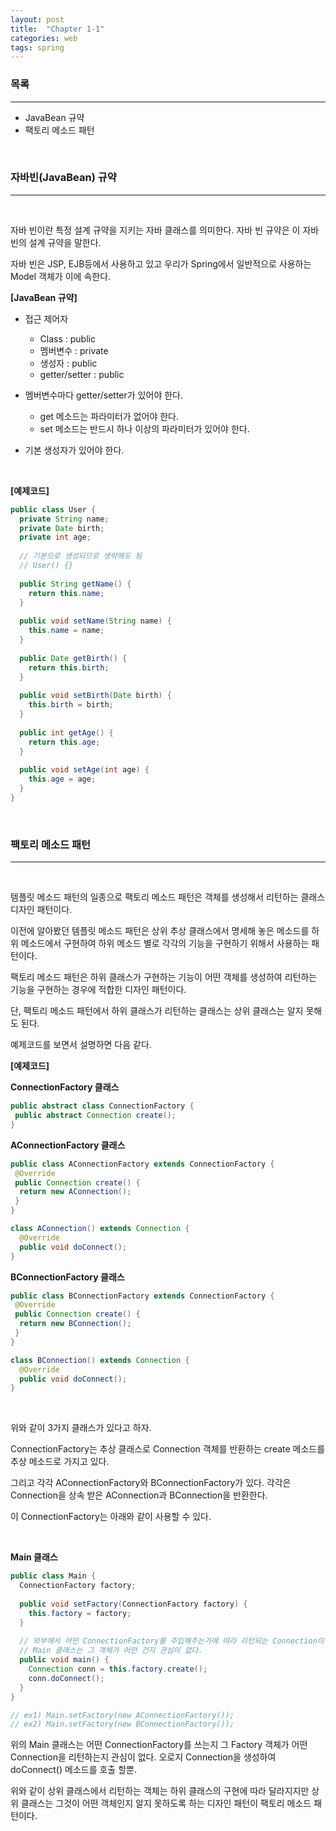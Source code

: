 ```yaml
---
layout: post
title:  "Chapter 1-1"
categories: web
tags: spring
---
```


### 목록

---

-  JavaBean 규약
-  팩토리 메소드 패턴


<br>

### 자바빈(JavaBean) 규약

---

<br>

자바 빈이란 특정 설계 규약을 지키는 자바 클래스를 의미한다. 자바 빈 규약은 이 자바 빈의 설계 규약을 말한다.

자바 빈은 JSP, EJB등에서 사용하고 있고 우리가 Spring에서 일반적으로 사용하는 Model 객체가 이에 속한다.



**[JavaBean 규약]**

-  접근 제어자
   -  Class : public
   -  멤버변수 : private
   -  생성자 : public
   -  getter/setter : public


-  멤버변수마다 getter/setter가 있어야 한다.
   -  get 메소드는 파라미터가 없어야 한다.
   -  set 메소드는 반드시 하나 이상의 파라미터가 있어야 한다.
-  기본 생성자가 있어야 한다.


<br>



**[예제코드]**

```java
public class User {
  private String name;
  private Date birth;
  private int age;
  
  // 기본으로 생성되므로 생략해도 됨
  // User() {}
  
  public String getName() {
    return this.name;
  }
  
  public void setName(String name) {
    this.name = name;
  }
  
  public Date getBirth() {
    return this.birth;
  }
  
  public void setBirth(Date birth) {
    this.birth = birth;
  }
  
  public int getAge() {
    return this.age;
  }
  
  public void setAge(int age) {
    this.age = age;
  }
}
```

<br>

### 팩토리 메소드 패턴

---

<br>

템플릿 메소드 패턴의 일종으로 팩토리 메소드 패턴은 객체를 생성해서 리턴하는 클래스 디자인 패턴이다.

이전에 알아봤던 템플릿 메소드 패턴은 상위 추상 클래스에서 명세해 놓은 메소드를 하위 메소드에서 구현하여 하위 메소드 별로 각각의 기능을 구현하기 위해서 사용하는 패턴이다.

팩토리 메소드 패턴은 하위 클래스가 구현하는 기능이 어떤 객체를 생성하여 리턴하는 기능을 구현하는 경우에 적합한 디자인 패턴이다.

단, 팩토리 메소드 패턴에서 하위 클래스가 리턴하는 클래스는 상위 클래스는 알지 못해도 된다.

예제코드를 보면서 설명하면 다음 같다.



**[예제코드]**

**ConnectionFactory 클래스**

```java
public abstract class ConnectionFactory {
 public abstract Connection create();
}
```



**AConnectionFactory 클래스**

```java
public class AConnectionFactory extends ConnectionFactory {
 @Override
 public Connection create() {
  return new AConnection();
 }
}

class AConnection() extends Connection {
  @Override
  public void doConnect();
}
```



**BConnectionFactory 클래스**

```java
public class BConnectionFactory extends ConnectionFactory {
 @Override
 public Connection create() {
  return new BConnection();
 }
}

class BConnection() extends Connection {
  @Override
  public void doConnect();
}
```

<br>

위와 같이 3가지 클래스가 있다고 하자.

ConnectionFactory는 추상 클래스로 Connection 객체를 반환하는 create 메소드를 추상 메소드로 가지고 있다. 

그리고 각각 AConnectionFactory와 BConnectionFactory가 있다. 각각은 Connection을 상속 받은 AConnection과 BConnection을 반환한다.

이 ConnectionFactory는 아래와 같이 사용할 수 있다.

<br>

**Main 클래스**

```java
public class Main {
  ConnectionFactory factory;
  
  public void setFactory(ConnectionFactory factory) {
    this.factory = factory;
  }
  
  // 외부에서 어떤 ConnectionFactory를 주입해주는가에 따라 리턴되는 Connection이 달라지지만
  // Main 클래스는 그 객체가 어떤 건지 관심이 없다.
  public void main() {
    Connection conn = this.factory.create();
    conn.doConnect();
  } 
}

// ex1) Main.setFactory(new AConnectionFactory());
// ex2) Main.setFactory(new BConnectionFactory());

```



위의 Main 클래스는 어떤 ConnectionFactory를 쓰는지 그 Factory 객체가 어떤 Connection을 리턴하는지 관심이 없다. 오로지 Connection을 생성하여 doConnect() 메소드를 호출 할뿐.

위와 같이 상위 클래스에서 리턴하는 객체는 하위 클래스의 구현에 따라 달라지지만 상위 클래스는 그것이 어떤 객체인지 알지 못하도록 하는 디자인 패턴이 팩토리 메소드 패턴이다.